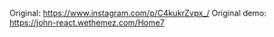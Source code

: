 Original: https://www.instagram.com/p/C4kukrZvpx_/
Original demo: https://john-react.wethemez.com/Home7
